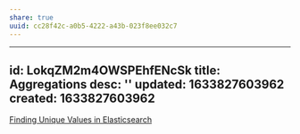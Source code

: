 ```yaml
---
share: true
uuid: cc28f42c-a0b5-4222-a43b-023f8ee032c7
---
```

---
id: LokqZM2m4OWSPEhfENcSk
title: Aggregations
desc: ''
updated: 1633827603962
created: 1633827603962
---

[Finding Unique Values in Elasticsearch](https://www.getargon.io/docs/articles/elasticsearch/unique-values.html)
